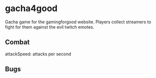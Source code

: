 # gacha4good
Gacha game for the gamingforgood website. Players collect streamers to fight for them against the evil twitch emotes.

## Combat
attackSpeed: attacks per second

## Bugs
